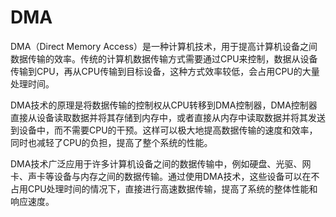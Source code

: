 # DMA

DMA（Direct Memory Access）是一种计算机技术，用于提高计算机设备之间数据传输的效率。传统的计算机数据传输方式需要通过CPU来控制，数据从设备传输到CPU，再从CPU传输到目标设备，这种方式效率较低，会占用CPU的大量处理时间。

DMA技术的原理是将数据传输的控制权从CPU转移到DMA控制器，DMA控制器直接从设备读取数据并将其存储到内存中，或者直接从内存中读取数据并将其发送到设备中，而不需要CPU的干预。这样可以极大地提高数据传输的速度和效率，同时也减轻了CPU的负担，提高了整个系统的性能。

DMA技术广泛应用于许多计算机设备之间的数据传输中，例如硬盘、光驱、网卡、声卡等设备与内存之间的数据传输。通过使用DMA技术，这些设备可以在不占用CPU处理时间的情况下，直接进行高速数据传输，提高了系统的整体性能和响应速度。

